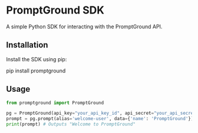 # PromptGround SDK

A simple Python SDK for interacting with the PromptGround API.

## Installation

Install the SDK using pip:

pip install promptground


## Usage

```python
from promptground import PromptGround

pg = PromptGround(api_key="your_api_key_id", api_secret="your_api_secret")
prompt = pg.prompt(alias='welcome-user', data={'name': 'PromptGround'})
print(prompt) # Outputs "Welcome to PromptGround"